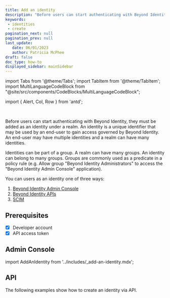 ```yaml
---
title: Add an identity
description: "Before users can start authenticating with Beyond Identity, they must be added as an identity under a realm. An identity is a unique identifier that may be used by an end-user to gain access governed by Beyond Identity. An end-user may have multiple identities and a realm can have many identities."
keywords: 
 - identities
 - create
pagination_next: null
pagination_prev: null
last_update: 
   date: 06/01/2023
   author: Patricia McPhee
draft: false
doc_type: how-to
displayed_sidebar: mainSidebar
---
```


import Tabs from '@theme/Tabs';
import TabItem from '@theme/TabItem';
import MultiLanguageCodeBlock from "@site/src/components/CodeBlocks/MultiLanguageCodeBlock";

import { Alert, Col, Row } from 'antd';

<Row>
  <Col span={12}>
    <Alert message="In progress (needs copy edit)" type="info" />
  </Col>
</Row>
<br />


Before users can start authenticating with Beyond Identity, they must be added as an identity under a realm. An identity is a unique identifier that may be used by an end-user to gain access governed by Beyond Identity. An end-user may have multiple identities and a realm can have many identities.

Identities can be part of a group. A realm can have many groups. An identity can belong to many groups. Groups are commonly used as a predicate in a policy rule (e.g. Allow group "Beyond Identity Administrators" to access the "Beyond Identity Admin Console" application).

You can users as an identity one of three ways:

1. [Beyond Identity Admin Console](#admin-console)
2. [Beyond Identity APIs](#api)
3. [SCIM](../scim-server)


## Prerequisites

- [x] Developer account
- [x] API access token

## Admin Console

import AddAnIdentity from '../includes/_add-an-identity.mdx';

<AddAnIdentity />

## API

The following examples show how to create an identity via API.

<MultiLanguageCodeBlock
curl='curl "https://api-$(REGION).beyondidentity.com/v1/tenants/$(TENANT_ID)/realms/$(REALM_ID)/identities" \
-X POST \
-H "Authorization: Bearer $(API_TOKEN)" \
-H "Content-Type: application/json" \
-d "{\"identity\":{\"display_name\":\"$(NAME)\",\"traits\": {\"type\": \"traits_v0\",\"username\": \"$(USERNAME)\",
\"primary_email_address\":\"$(EMAIL)\"}}}"'
title="/identities"
/>